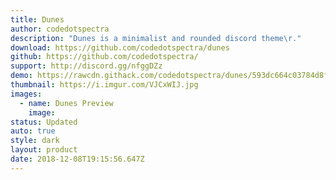 ```yaml
---
title: Dunes
author: codedotspectra
description: "Dunes is a minimalist and rounded discord theme\r."
download: https://github.com/codedotspectra/dunes
github: https://github.com/codedotspectra/
support: http://discord.gg/nfggDZz
demo: https://rawcdn.githack.com/codedotspectra/dunes/593dc664c03784d8f50565c976ff8206154ad8c0/dunes.theme.css
thumbnail: https://i.imgur.com/VJCxWIJ.jpg
images:
  - name: Dunes Preview
    image:
status: Updated
auto: true
style: dark
layout: product
date: 2018-12-08T19:15:56.647Z
---
```


